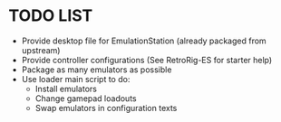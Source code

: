 # TODO LIST

* Provide desktop file for EmulationStation (already packaged from upstream)
* Provide controller configurations (See RetroRig-ES for starter help)
* Package as many emulators as possible
* Use loader main script to do:
  * Install emulators
  * Change gamepad loadouts
  * Swap emulators in configuration texts
